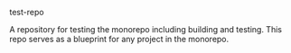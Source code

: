 test-repo

A repository for testing the monorepo including building and testing. This repo serves as a blueprint
for any project in the monorepo.
